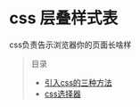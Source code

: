 # css 层叠样式表
css负责告示浏览器你的页面长啥样

>目录
>- [引入css的三种方法](%E5%BC%95%E5%85%A5css%E7%9A%84%E4%B8%89%E7%A7%8D%E6%96%B9%E6%B3%95.md)
>- [css选择器](css%E9%80%89%E6%8B%A9%E5%99%A8.md)